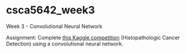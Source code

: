 # csca5642_week3

Week 3 - Convolutional Neural Network

Assignment: Complete [this Kaggle competition](https://www.kaggle.com/competitions/histopathologic-cancer-detection/) (Histopathologic Cancer Detection) using a convolutional neural network.
